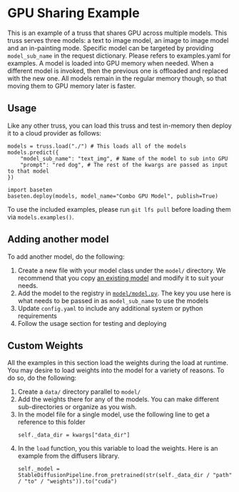 # GPU Sharing Example

This is an example of a truss that shares GPU across multiple models. This truss serves
three models: a text to image model, an image to image model and an in-painting mode.
Specific model can be targeted by providing `model_sub_name` in the request dictionary. Please
refers to examples.yaml for examples.
A model is loaded into GPU memory when needed. When a different model is invoked, then the previous
one is offloaded and replaced with the new one. All models remain in the regular memory though, so that
moving them to GPU memory later is faster.

## Usage
Like any other truss, you can load this truss and test in-memory then deploy it to a cloud provider as follows:
```
models = truss.load("./") # This loads all of the models
models.predict({
    "model_sub_name": "text_img", # Name of the model to sub into GPU
    "prompt": "red dog", # The rest of the kwargs are passed as input to that model
})

import baseten
baseten.deploy(models, model_name="Combo GPU Model", publish=True)
```

To use the included examples, please run `git lfs pull` before loading them via `models.examples()`.

## Adding another model
To add another model, do the following:
1. Create a new file with your model class under the `model/` directory. We recommend that you copy [an existing model](./model/text_img_model.py) and modify it to suit your needs.
2. Add the model to the registry in [`model/model.py`](./model/model.py#L16). The key you use here is what needs to be passed in as `model_sub_name` to use the models
3. Update `config.yaml` to include any additional system or python requirements
4. Follow the usage section for testing and deploying

## Custom Weights
All the examples in this section load the weights during the load at runtime. You may desire to load weights into the model for a variety of reasons. To do so, do the following:
1. Create a `data/` directory parallel to `model/`
2. Add the weights there for any of the models. You can make different sub-directories or organize as you wish.
3. In the model file for a single model, use the following line to get a reference to this folder
   ```
   self._data_dir = kwargs["data_dir"]
    ```
4. In the `load` function, you this variable to load the weights. Here is an example from the diffusers library.
   ```
   self._model = StableDiffusionPipeline.from_pretrained(str(self._data_dir / "path" / "to" / "weights")).to("cuda")
   ```
